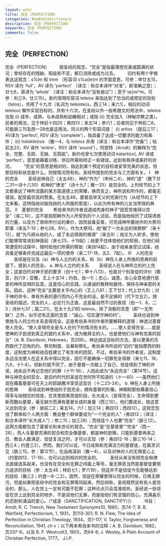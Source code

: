 ```yaml
---
layout: wiki
title: 完全（PERFECTION）
categories: NewBibleDictionary
description: 完全（PERFECTION）
keywords: 完全（PERFECTION）
comments: false
---
```


## 完全（PERFECTION）



完全（PERFECTION）
　　按圣经的观念，“完全”是指最理想完美或圆满的状况；曾经存在的残缺、瑕疵和不足，都已消除或成为过去。
　　旧约有两个字根表达这观念：s%lm 和 tmm （形容词 s%a{le{m 的字面意思，可参：申廿五15，RSV 译为 'full'，AV 译为 'perfect' 〔译注：和合本译作“对准”，即准确之意〕；廿七6，英译为 'whole' 〔译注：和合本译为“没有凿过”〕；至于 ta{mi^m，可参：利三9，廿三15）。新约常用形容词 teleios 来指达到了恰当的或预定的目标（telos），共用了十九次（名词为 teleiote{s，西三14；来六1）。相应的动词 teleioo{ 解作实现目标的，共有十六次。在圣经以外一般希腊文的用法中，teleios 也指 (i) 成年、成熟，与未成熟和幼嫩相对；或指 (ii) 完全加入（神秘宗教之类）。前者的用法，见于林前十四20；弗四13；来五14；参六1；后者则见于林前二6，可能腓三15及西一28也是这用法。同义的两个形容词是： (i) artios （提后三17；AV译为 'perfect', RSV 译为 'complete'），指具备了达成一切要求的能力和条件； (ii) holokle{ros （雅一4，与 teleios 并用〔译注：和合本译作“完备”〕；帖前五23，RV 译作 'entire'，RSV 译作 'sound'），阿恩特（Arndt）的解释为“完全、完整、无损、无缺、无瑕疵”。新约也曾七次使用动词 katartizo{, AV 译成 'perfect'，意思是藉着训练、供应所需和矫正一些错误，达到有秩序或美好的状况。
　　“完全”的意思是相对的，指达到某个预定的目标或安享完美的状态，但那目标和状态是什么，则按情况而有别。圣经所提到的完全与三方面有关。
Ⅰ　神的完全
　　圣经说神自己（太五48）、神的“作为”（申卅二4）、神的“道”（撒下廿二31＝诗十八30）和神的“律法”（诗十九7；雅一25）是完全的。上列经节的上下文都表达了神所流露的某方面道德上的荣耀，换而言之，神所说和所作的，都毫无错误，配受最崇高的赞美。在太五48，基督高举天父的完美行为（从经节的上下文来看，这特指祂对敌挡祂的人所施的恩慈），以此为所有神的儿女当学效的典范。
Ⅱ　基督的完全
　　希伯来书的作者说道成肉身的神子“因受苦难得以完全”（来二10），这不是指耶稣作为人所受到的个人试验，而是指他经历了试探诱惑的力量，以及为了顺命所付出的重价，因而装备妥善，可完成神所要祂作的大祭司职事（来五7-10；参七28，RV）。作为大祭司，祂“献了一次永远的赎罪祭”（来十12），就“为凡顺从祂的人，成了永远得救的根源”（来五9）；祂又为人祈求，使他们能够常常进到神面前（来七25，十19起）；祂更不住体恤他们的软弱，在他们经常遭受的试探中，随时给他们所需的帮助（来四14起）。由于祂亲身受过试探，祂具备足够条件完成这最后一项的使命（来二17-18，五2、7起）。
Ⅲ　人的完全
　　圣经是在论及（a）神与人立约的关系，和（b）神在人身上所施的恩典的前提下，提到人的完全。
a. 神与人立约的关系
　　圣经说人在与神所立的约上完全；这是旧约对神子民的要求（创十七1；申十八13），也是对个别圣徒的评价（挪亚，创六9；亚撒，王上十五14；约伯，伯一1）；忠心、诚恳，全心全意地遵行慈爱的神所显明的旨意。这是信心的实践，以虔诚的敬拜和服侍，保持与神亲密的关系。因此，这种“完全”主要是关乎内心的（王上八61；王下廿3；代上廿九9）；对于神的命令，单有外表的遵行而内心不完全的话，是不足够的（代下廿五2）。按圣经的描述，完全的人，必定行为正直，这是最自然不过的表现（伯一1、8，二3；诗卅七37；箴二21）。在太十九21的 teleios，除了消极的含意（即“一无所缺”）之外，似乎还有正面的含意：“诚心、切实遵守神的约”。
　　圣经也说到神使祂与人的立约关系变得完全。这是希伯来书的作者所要解释的道理：神透过基督使人完全。“使人变得完全是与人在约下的情况有关的。……使人变得完全……就是使神的子民进到真正的盟约关系中，成为敬拜主的人，也是使他们与神有完美的契合”（A. B. Davidson, Hebrews，页208）。神达成这目标的方法，是以更美的东西取代了旧有的约、祭司制度、会幕和祭礼。希伯来书所说的“旧约”是指摩西的制度，这制度为神和祂百姓建立了有生命的团契。不过，希伯来书的作者说，这制度永远没法使人在这关系中得以完全，因它不能确保一切罪完全得救（来七11、18，九9，十1-4）。但新约就不同了，由于基督一次献上了自己，信徒得到了神的许诺，祂永远不再记念他们的罪（十11-18），人因此成为“永远完全”（第14节）。这种与神完全的契合，是旧约时代的圣徒在世时所不知道的（十一40）──虽然他们现在藉着基督可在天上的耶路撒冷享受这契合（十二23-24）。
b. 神在人身上所施的恩典
　　圣经说到神使祂的子民完全，拥有基督的形像。神期盼那些藉着信心得享与祂相交的信徒，在灵里脱离孩提阶段，长大成人（变得完全），生命得到更新而酷似基督，毫无缺欠而满有基督长成的身量（西三10）。他们要成长，按这意义达到完全（参：彼前二2；来五14，六1；加三14；弗四13；西四12）。这观念包括了群体和个人两方面：教会整个群体要成为“一个完全的人”（弗四13；〔译注：和合本译作“长大成人”〕；参二15；加三28）；而信徒个人也要“完全”（腓三12）。这两方面都包含了基督论和末世论的观念。“完全”是“在基督里”“完全”（西一28），而人与基督完满的契合和完全像基督，都是神的恩赐，只能到基督再来之日、教会人数满足、信徒复活之时，才可以实现（参：弗四12-16；腓三10-14；西三4；约壹三2）。然而，我们可以说，今日成熟和充满活力的基督徒，在属灵识见（腓三15，参：第12节），在品格温驯（雅一4），以及对神对人的无惧爱心上（约壹四12、17-18），也可以达到相对的完全的。
　　圣经从来没有把完全和律法直接连系起来，也没有在完全和无罪之间画上等号。毫无罪恶当然是基督徒要努力追求的目标（参：太五48；林后七1；罗六19），但这并不是信徒今生能够达到的目标（雅三2；约壹一8-二2）。固然，信徒在荣耀里得以完全的时候，已再无罪污，但是如果把圣经中的完全和无罪等同起来，然后辩称，圣经既然说有些人是完全的，那么，人在世上一定有可能不犯罪；这种论点只会混淆视听。圣经说一些信徒在世上达到完全的地步，不是说他们无罪，而是指他们有坚强的信心，充满喜乐的忍耐和涌溢的爱心。（*成圣（SANCTIFICATION, SANCTIFY）}）
　　书目：Amdt; R. C. Trench, New Testament Synonyms10, 1880，页74-7; B. B. Warfield, Perfectionism, 1, 1931，页113-301; R. N. Flew, The Idea of Perfection in Christian Theology,
1934，页1-117; V. Taylor, Forgiveness
and Reconciliation, 1941, ch v；以下两本希伯来书的注释；A. B. Davidson, 1882，页207-9，以及 B. F. Westcott3, 1903，页64-8; J. Wesley, A Plain Account of Christian Perfection,
1777。
J.I.P.




